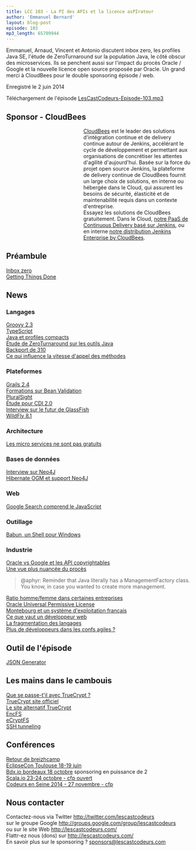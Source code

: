 ```yaml
---
title: LCC 103 - La PI des APIs et la licence asPIrateur
author: 'Emmanuel Bernard'
layout: blog-post
episode: 103
mp3_length: 65709944
---
```

Emmanuel, Arnaud, Vincent et Antonio discutent inbox zero, les profiles Java SE, l'étude de ZeroTurnaround sur 
la population Java, le côté obscur des microservices.
Ils se penchent aussi sur l'impact du procès Oracle / Google et la nouvelle licence open source proposée par Oracle.
Un grand merci à CloudBees pour le double sponsoring épisode / web.

Enregistré le 2 juin 2014

Téléchargement de l'épisode [LesCastCodeurs-Episode-103.mp3](http://traffic.libsyn.com/lescastcodeurs/LesCastCodeurs-Episode-103.mp3)  

## Sponsor - CloudBees

<div style='background-image: url(/images/promo/sponsors/cloudbees-200x134px.png);background-size:200px 134px;background-repeat:no-repeat;margin-top:0px;padding-left:210px;'>
<a href="http://cloudbees.com">CloudBees</a> est le leader des solutions d'intégration continue et de delivery continue autour de Jenkins,
accélérant le cycle de développement et permettant aux organisations de concrétiser les attentes d'agilité d'aujourd'hui.
Basée sur la force du projet open source Jenkins, la plateforme de delivery continue de CloudBees fournit un large choix de solutions, en interne ou hébergée dans le Cloud,
qui assurent les besoins de sécurité, élasticité et de maintenabilité requis dans un contexte d'entreprise.
<br/>
Essayez les solutions de CloudBees gratuitement. Dans le Cloud, <a href="https://www.cloudbees.com/signup">notre PaaS de Continuous Delivery basé sur Jenkins</a>,
ou en interne <a href="http://www.cloudbees.com/jenkins-enterprise-by-cloudbees-download.cb">notre distribution Jenkins Enterprise by CloudBees</a>.
</div>

## Préambule

[Inbox zero](http://www.43folders.com/izero)  
[Getting Things Done](http://gettingthingsdone.com)  

## News

### Langages

[Groovy 2.3](http://glaforge.appspot.com/article/groovy-2-3-0-is-out)  
[TypeScript](http://www.typescriptlang.org)  
[Java et profiles compacts](https://blogs.oracle.com/java-platform-group/entry/compact_profiles_space_and_security)  
[Étude de ZeroTurnaround sur les outils Java](http://zeroturnaround.com/rebellabs/java-tools-and-technologies-landscape-for-2014/)  
[Backport de 310](https://github.com/ThreeTen/threetenbp)  
[Ce qui influence la vitesse d'appel des méthodes](http://www.insightfullogic.com/blog/2014/may/12/fast-and-megamorphic-what-influences-method-invoca/)  

### Plateformes

[Grails 2.4](https://spring.io/blog/2014/05/21/grails-2-4-released)  
[Formations sur Bean Validation](http://beanvalidation.org/news/2014/05/28/training-materials/)  
[PluralSight](http://pluralsight.com/training)  
[Étude pour CDI 2.0](http://www.cdi-spec.org/news/2014/05/28/CDI-2_0-survey/)  
[Interview sur le futur de GlassFish](http://bit.ly/1k9Fnwv)  
[WildFly 8.1](https://community.jboss.org/wiki/WildFly810FinalReleaseNotes)  

### Architecture

[Les micro services ne sont pas gratuits](http://highscalability.com/blog/2014/4/8/microservices-not-a-free-lunch.html)  

### Bases de données

[Interview sur Neo4J](http://www.infoq.com/articles/data-modeling-graph-databases)  
[Hibernate OGM et support Neo4J](http://in.relation.to/Bloggers/HibernateOGM410Beta3IsOutBringingImprovedSupportForNeo4jQueryingAndMore)  

### Web

[Google Search comprend le JavaScript](http://googlewebmastercentral.blogspot.fr/2014/05/understanding-web-pages-better.html)  

### Outillage

[Babun, un Shell pour Windows](http://babun.github.io/?utm_content=buffer8c2c1&utm_medium=social&utm_source=twitter.com&utm_campaign=buffer)  

### Industrie

[Oracle vs Google et les API copyrightables](http://cio.economictimes.indiatimes.com/news/government-policy/oracle-wins-copyright-ruling-against-google-could-damage-software-industry/34932989)  
[Une vue plus nuancée du procès](http://blog.restlet.com/2014/05/17/key-quotes-from-java-api-copyright-case-between-oracle-and-google/)  

> @aphyr: Reminder that Java literally has a ManagementFactory class. You know, in case you wanted to create more management.

[Ratio homme/femme dans certaines entreprises](http://do-better.herokuapp.com/)  
[Oracle Universal Permissive License](http://h30499.www3.hp.com/t5/HP-Software-Solutions-Blog/Use-Oracle-s-UPL-Abandon-Your-Intellectual-Property/ba-p/6485626#.U4RIql5DwnE)  
[Montebourg et un système d'exploitation français](http://www.zdnet.fr/actualites/montebourg-serait-favorable-a-la-creation-d-un-os-made-in-france-xptdr-39801597.htm)  
[Ce que vaut un développeur web](http://aeon.co/magazine/living-together/james-somers-web-developer-money/)  
[La fragmentation des langages](http://redmonk.com/dberkholz/2014/05/02/github-language-trends-and-the-fragmenting-landscape/)  
[Plus de développeurs dans les confs agiles ?](http://agilewarrior.wordpress.com/2014/05/13/where-did-all-the-developers-go/)  

## Outil de l'épisode

[JSON Generator](http://www.json-generator.com/)  

## Les mains dans le cambouis

[Que se passe-t'il avec TrueCrypt ?](http://korben.info/truecrypt.html)  
[TrueCrypt site officiel](http://truecrypt.org)  
[Le site alternatif TrueCrypt](http://truecrypt.ch)  
[EncFS](http://www.arg0.net/encfs)  
[eCryptFS](http://ecryptfs.org)  
[SSH tunneling](http://blog.sensible.io/2014/05/17/ssh-tunnel-local-and-remote-port-forwarding-explained-with-examples.html)  

## Conférences

[Retour de breizhcamp](http://javagile.wordpress.com/2014/05/21/breizhcamp-2014-13/)  
[EclipseCon Toulouse 18-19 juin](https://www.eclipsecon.org/france2014/)  
[Bdx.io bordeaux 18 octobre](http://www.bdx.io/) sponsoring en puissance de 2  
[Scala.io 23-24 octobre - cfp ouvert](http://cfp.scala.io/)  
[Codeurs en Seine 2014 - 27 novembre - cfp](https://docs.google.com/forms/d/10s6T59UUYRsDudpQIzBJw_I2DBiEE0C_216zLg1KtWo/viewform)  

## Nous contacter

Contactez-nous via Twitter <http://twitter.com/lescastcodeurs>  
sur le groupe Google <http://groups.google.com/group/lescastcodeurs>  
ou sur le site Web <http://lescastcodeurs.com/>  
Flattr-ez nous (dons) sur <http://lescastcodeurs.com/>  
En savoir plus sur le sponsoring ? sponsors@lescastcodeurs.com
